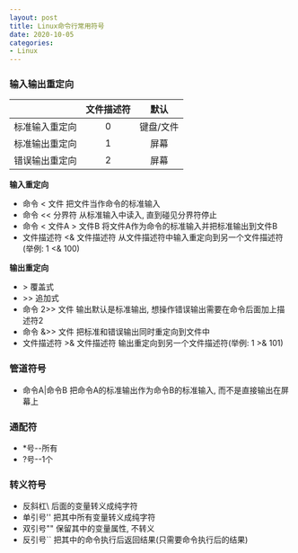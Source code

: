 ```yaml
---
layout: post
title: Linux命令行常用符号
date: 2020-10-05
categories:
- Linux
---
```


### 输入输出重定向

|                | 文件描述符 |   默认    |
| :------------: | :--------: | :-------: |
| 标准输入重定向 |     0      | 键盘/文件 |
| 标准输出重定向 |     1      |   屏幕    |
| 错误输出重定向 |     2      |   屏幕    |

**输入重定向**

* 命令 < 文件   把文件当作命令的标准输入 
* 命令 \<\< 分界符   从标准输入中读入, 直到碰见分界符停止 
* 命令 < 文件A > 文件B   将文件A作为命令的标准输入并把标准输出到文件B 
* 文件描述符 <& 文件描述符  从文件描述符中输入重定向到另一个文件描述符 (举例: 1 <& 100) 

**输出重定向**

* \> 覆盖式 
* \>\> 追加式 
* 命令 2\>> 文件   输出默认是标准输出, 想操作错误输出需要在命令后面加上描述符2 
* 命令 &\>> 文件   把标准和错误输出同时重定向到文件中 
* 文件描述符 >& 文件描述符  输出重定向到另一个文件描述符(举例: 1 >& 101)

### 管道符号

* 命令A\|命令B  把命令A的标准输出作为命令B的标准输入, 而不是直接输出在屏幕上

### 通配符

* *号--所有
* ?号--1个

### 转义符号

* 反斜杠\        后面的变量转义成纯字符
* 单引号''       把其中所有变量转义成纯字符
* 双引号""       保留其中的变量属性, 不转义
* 反引号``       把其中的命令执行后返回结果(只需要命令执行后的结果)

